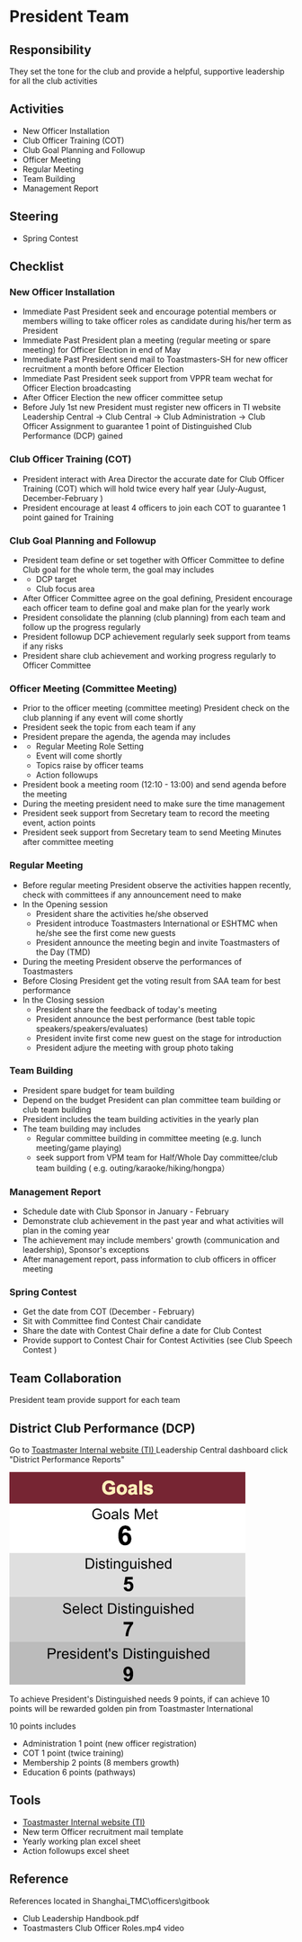 # President Team

## Responsibility 

They set the tone for the club and provide a helpful, supportive leadership for all the club activities 

## Activities

* New Officer Installation
* Club Officer Training \(COT\)
* Club Goal Planning and Followup
* Officer Meeting
* Regular Meeting
* Team Building
* Management Report  

## Steering

* Spring Contest 

## Checklist 

### New Officer Installation

* Immediate Past President seek and encourage potential members or members willing to take officer roles as candidate during his/her term as President 
* Immediate Past President plan a meeting \(regular meeting or spare meeting\) for Officer Election in end of May
* Immediate Past President send mail to Toastmasters-SH for new officer recruitment a month before Officer Election 
* Immediate Past President seek support from VPPR team wechat for Officer Election broadcasting 
* After Officer Election the new officer committee setup
* Before July 1st new President must register new officers in TI website Leadership Central -&gt;  Club Central -&gt; Club Administration -&gt; Club Officer Assignment to guarantee 1 point of Distinguished Club Performance \(DCP\) gained  

### Club Officer Training \(COT\)

* President interact with Area Director the accurate date for Club Officer Training \(COT\) which will hold twice every half year \(July-August, December-February \)
* President encourage at least 4 officers to join each COT to guarantee 1 point gained for Training   

### Club Goal Planning and Followup

* President team define or set together with Officer Committee to  define Club goal for the whole term, the goal may includes
* * DCP target
  * Club focus area
* After Officer Committee agree on the goal defining, President encourage each officer team to define goal and make plan for the yearly work
* President consolidate the planning \(club planning\) from each team and follow up the progress regularly 
* President followup DCP achievement regularly seek support from teams if any risks 
* President share club achievement and working progress regularly to Officer Committee   

### Officer Meeting \(Committee Meeting\)

* Prior to the officer meeting \(committee meeting\) President check on the club planning if any event will come shortly  
* President seek the topic from each team if any 
* President prepare the agenda, the agenda may includes 
* * Regular Meeting Role Setting
  * Event will come shortly
  * Topics raise by officer teams
  * Action followups
* President book a meeting room \(12:10 - 13:00\) and send agenda before the meeting
* During the meeting president need to make sure the time management
* President seek support from Secretary team to record the meeting event, action points
* President seek support from Secretary team to send Meeting Minutes after committee meeting   

### Regular Meeting

* Before regular meeting President observe the activities happen recently, check with committees if any announcement need to make 
* In the Opening session 
  * President share the activities he/she observed
  * President introduce Toastmasters International or ESHTMC when he/she see the first come new guests
  * President announce the meeting begin and invite Toastmasters of the Day \(TMD\)
* During the meeting President observe the performances of Toastmasters
* Before Closing President get the voting result from SAA team for best performance 
* In the Closing session  
  * President share the feedback of today's meeting
  * President announce the best performance \(best table topic speakers/speakers/evaluates\) 
  * President invite first come new guest on the stage for introduction 
  * President adjure the meeting with group photo taking     

### Team Building

* President spare budget for team building
* Depend on the budget President can plan committee team building or club team building
* President includes the team building activities in the yearly plan 
* The team building may includes
  * Regular committee building in committee meeting \(e.g. lunch meeting/game playing\)
  * seek support from VPM team for Half/Whole Day committee/club team building \( e.g. outing/karaoke/hiking/hongpa）

  

### Management Report

* Schedule date with Club Sponsor in January - February 
* Demonstrate club achievement in the past year  and what activities will plan in the coming year
* The achievement may include members' growth \(communication and leadership\), Sponsor's exceptions
* After management report, pass information to club officers in officer meeting

### Spring Contest

* Get the date from COT \(December - February\)  
* Sit with Committee find Contest Chair candidate 
* Share the date with Contest Chair define a date for Club Contest
* Provide support to Contest Chair for Contest Activities \(see Club Speech Contest \)

## Team Collaboration

President team provide support for each team 

## District Club Performance \(DCP\)

Go to [Toastmaster Internal website \(TI\) ](https://www.toastmasters.org)Leadership Central dashboard click "District Performance Reports" 

![Goal Points](../.gitbook/assets/screen-shot-2019-01-20-at-3.12.25-pm.png)

To achieve President's  Distinguished needs 9 points, if can achieve 10 points will be rewarded golden pin from Toastmaster International 

10 points includes

* Administration 1 point \(new officer registration\)
* COT 1 point \(twice training\)
* Membership 2 points \(8 members growth\)
* Education 6 points \(pathways\)  

## Tools

* [Toastmaster Internal website \(TI\) ](https://www.toastmasters.org)
* New term Officer recruitment mail template
* Yearly working plan excel sheet
* Action followups excel sheet  

## Reference

References located in Shanghai\_TMC\officers\gitbook

* Club Leadership Handbook.pdf
* Toastmasters Club Officer Roles.mp4 video 

